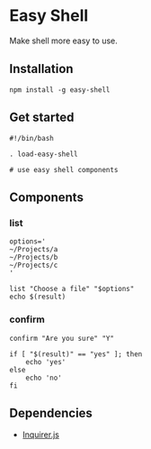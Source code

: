 # Easy Shell

Make shell more easy to use.



## Installation

```
npm install -g easy-shell
```

## Get started

```
#!/bin/bash

. load-easy-shell

# use easy shell components
```



## Components

### list

```
options='
~/Projects/a
~/Projects/b
~/Projects/c
'

list "Choose a file" "$options"
echo $(result)
```

### confirm

```
confirm "Are you sure" "Y"

if [ "$(result)" == "yes" ]; then
    echo 'yes'
else
    echo 'no'
fi
```



## Dependencies

- [Inquirer.js](https://github.com/sboudrias/Inquirer.js)

